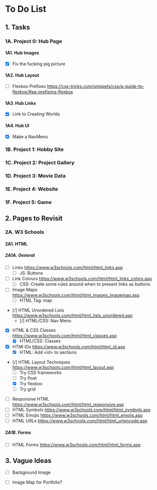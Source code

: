 # To Do List

## 1. Tasks

### 1A. Project 0: Hub Page

#### 1A1. Hub Images

- [X] Fix the fucking pig picture

#### 1A2. Hub Layout

- [ ] Flexbox Prefixes <https://css-tricks.com/snippets/css/a-guide-to-flexbox/#aa-prefixing-flexbox>

#### 1A3. Hub Links

- [X] Link to Creating Worlds

#### 1A4. Hub UI

- [X] Make a NavMenu

### 1B. Project 1: Hobby Site

### 1C. Project 2: Project Gallery

### 1D. Project 3: Movie Data

### 1E. Project 4: Website

### 1F. Project 5: Game

## 2. Pages to Revisit

### 2A. W3 Schools

#### 2A1. HTML

##### 2A1A. General

- [ ] Links <https://www.w3schools.com/html/html_links.asp>
  - [ ] JS: Buttons
- [ ] Link Colours <https://www.w3schools.com/html/html_links_colors.asp>
  - [ ] CSS: Create some rules around when to present links as buttons
- [ ] Image Maps <https://www.w3schools.com/html/html_images_imagemap.asp>
  - [ ] HTML Tag: map
- [/] HTML Unordered Lists <https://www.w3schools.com/html/html_lists_unordered.asp>
  - [/] HTML/CSS: Nav Menu
- [X] HTML & CSS Classes <https://www.w3schools.com/html/html_classes.asp>
  - [X] HTML/CSS: Classes
- [X] HTMl IDs <https://www.w3schools.com/html/html_id.asp>
  - [X] HTML: Add \<id> to sections
- [/] HTML Layout Techniques <https://www.w3schools.com/html/html_layout.asp>
  - [ ] Try CSS frameworks
  - [ ] Try float
  - [X] Try flexbox
  - [ ] Try grid
- [ ] Responsive HTML <https://www.w3schools.com/html/html_responsive.asp>
- [ ] HTML Symbols <https://www.w3schools.com/html/html_symbols.asp>
- [ ] HTML Emojis <https://www.w3schools.com/html/html_emojis.asp>
- [ ] HTML URLs <https://www.w3schools.com/html/html_urlencode.asp>

##### 2A1B. Forms

- [ ] HTML Forms <https://www.w3schools.com/html/html_forms.asp>

## 3. Vague Ideas

- [ ] Background Image
- [ ] Image Map for Portfolio?


